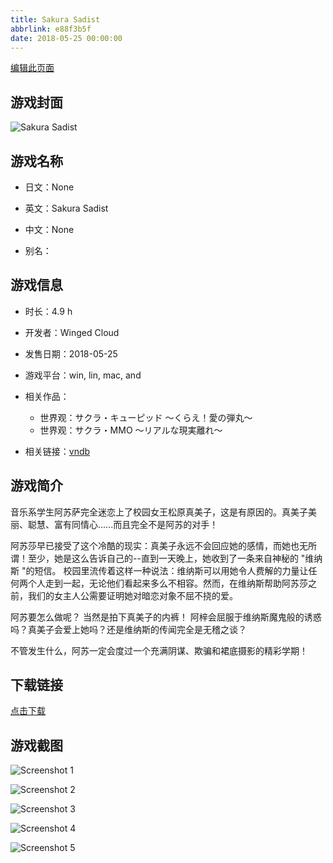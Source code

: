 ```yaml
---
title: Sakura Sadist
abbrlink: e88f3b5f
date: 2018-05-25 00:00:00
---
```

[编辑此页面](https://github.com/ACG-3/ADV3-source/blob/main/source/_posts/Sakura%20Sadist.md)

## 游戏封面

![Sakura Sadist](https://pan.timero.xyz/d/onedrive/img_lib_001/Sakura%20Sadist_cover.avif)


## 游戏名称

- 日文：None
- 英文：Sakura Sadist
- 中文：None

- 别名：


## 游戏信息

- 时长：4.9 h
- 开发者：Winged Cloud
- 发售日期：2018-05-25
- 游戏平台：win, lin, mac, and
- 相关作品：
   - 世界观：サクラ・キューピッド ～くらえ！愛の弾丸～
   - 世界观：サクラ・MMO ～リアルな現実離れ～

- 相关链接：[vndb](https://vndb.org/v23070)


## 游戏简介

音乐系学生阿苏萨完全迷恋上了校园女王松原真美子，这是有原因的。真美子美丽、聪慧、富有同情心......而且完全不是阿苏的对手！

阿苏莎早已接受了这个冷酷的现实：真美子永远不会回应她的感情，而她也无所谓！至少，她是这么告诉自己的--直到一天晚上，她收到了一条来自神秘的 "维纳斯 "的短信。
校园里流传着这样一种说法：维纳斯可以用她令人费解的力量让任何两个人走到一起，无论他们看起来多么不相容。然而，在维纳斯帮助阿苏莎之前，我们的女主人公需要证明她对暗恋对象不屈不挠的爱。

阿苏要怎么做呢？
当然是拍下真美子的内裤！
阿梓会屈服于维纳斯魔鬼般的诱惑吗？真美子会爱上她吗？还是维纳斯的传闻完全是无稽之谈？

不管发生什么，阿苏一定会度过一个充满阴谋、欺骗和裙底摄影的精彩学期！




## 下载链接

[点击下载](https://pan.timero.xyz/onedrive/adv_lib_001/Sakura%20Sadist)


## 游戏截图


![Screenshot 1](https://pan.timero.xyz/d/onedrive/img_lib_001/Sakura%20Sadist_Screenshot_1.avif)

![Screenshot 2](https://pan.timero.xyz/d/onedrive/img_lib_001/Sakura%20Sadist_Screenshot_2.avif)

![Screenshot 3](https://pan.timero.xyz/d/onedrive/img_lib_001/Sakura%20Sadist_Screenshot_3.avif)

![Screenshot 4](https://pan.timero.xyz/d/onedrive/img_lib_001/Sakura%20Sadist_Screenshot_4.avif)

![Screenshot 5](https://pan.timero.xyz/d/onedrive/img_lib_001/Sakura%20Sadist_Screenshot_5.avif)

